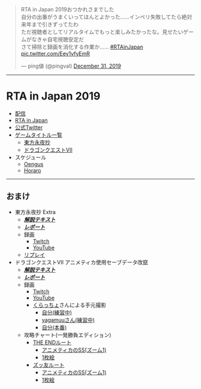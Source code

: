 <blockquote class="twitter-tweet"><p lang="ja" dir="ltr">RTA in Japan 2019おつかれさまでした<br>自分の出番がうまくいってほんとよかった……インペリ失敗してたら絶対来年まで引きずってたわ<br>ただ視聴者としてリアルタイムでもっと楽しみたかったな。見せたいゲームがなきゃ自宅視聴安定だ<br>さて掃除と録画を消化する作業か…… <a href="https://twitter.com/hashtag/RTAinJapan?src=hash&amp;ref_src=twsrc%5Etfw">#RTAinJapan</a> <a href="https://t.co/Eey1vfyEmR">pic.twitter.com/Eey1vfyEmR</a></p>&mdash; ping値 (@pingval) <a href="https://twitter.com/pingval/status/1211982569652178945?ref_src=twsrc%5Etfw">December 31, 2019</a></blockquote>

----

# RTA in Japan 2019

- [配信](https://www.twitch.tv/rtainjapan)
- [RTA in Japan](https://rtain.jp/)
- [公式Twitter](https://twitter.com/rtainjapan)
- [ゲームタイトル一覧](https://rtain.jp/game-title/rta-in-japan-2019-gamelist/)
  - [東方永夜抄](https://rtain.jp/game-title/touhou_eiyashou_imperishable_night/)
  - [ドラゴンクエストVII](https://rtain.jp/game-title/dq7/)
- スケジュール
  - [Oengus](https://oengus.io/marathon/rtaij2019/schedule)
  - [Horaro](https://horaro.org/rtaij/rtaij2019)

----

## おまけ

- 東方永夜抄 Extra
  - [***解説テキスト***](./TH08.md)
  - [***レポート***](./th08rta-extra-20191230-rij2019.md)
  - 録画
    - [Twitch](https://www.twitch.tv/videos/528371793)
    - [YouTube](https://www.youtube.com/watch?v=tSS78cUYyGA)
  - [リプレイ](https://github.com/pingval/Speedrun/raw/master/TH08/th8_ud%40181.rpy)
- ドラゴンクエストVII アニメティカ使用セーブデータ改竄
  - [***解説テキスト***](./DQ7.md)
  - [***レポート***](./dq7rta-saveglitch-20191230-rij2019.md)
  - 録画
    - [Twitch](https://www.twitch.tv/videos/528371792)
    - [YouTube](https://www.youtube.com/watch?v=A2bWFKkcRRI)
    - [くらっちょ](https://twitter.com/Clutchon)さんによる手元撮影
      - [自分(練習中)](https://twitter.com/Clutchon/status/1211609880676560896)
      - [yagamuuさん(練習中)](https://twitter.com/Clutchon/status/1211610166812016640)
      - [自分(本番)](https://twitter.com/Clutchon/status/1211625000467197959)
  - 攻略チャート(一発勝負エディション)
    - [THE ENDルート](https://github.com/pingval/DQ7/blob/master/psdq7-saveglitch-race-chart.txt)
      - [アニメティカのSS(ズーム1)](https://github.com/pingval/DQ7/blob/master/psdq7-saveglitch-race-ss.md)
      - [1枚絵](https://github.com/pingval/DQ7/raw/master/img/theend-all.jpg)
    - [ズッ友ルート](https://github.com/pingval/DQ7/blob/master/psdq7-saveglitch-letter-race-chart.txt)
      - [アニメティカのSS(ズーム1)](https://github.com/pingval/DQ7/blob/master/psdq7-saveglitch-letter-race-ss.md)
      - [1枚絵](https://github.com/pingval/DQ7/raw/master/img/letter-all.jpg)
